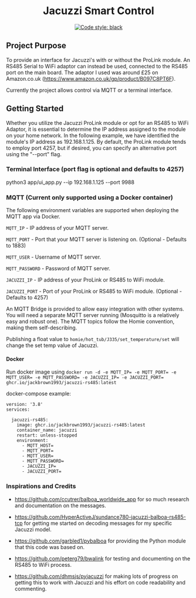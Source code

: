 <h1 align="center">Jacuzzi Smart Control</h1>

<p align="center">
<a href="https://github.com/psf/black"><img alt="Code style: black" src="https://img.shields.io/badge/code%20style-black-000000.svg"></a>
</p>

<h2>Project Purpose</h2>

To provide an interface for Jacuzzi's with or without the ProLink module. An RS485 Serial to WiFi adaptor can instead be used, connected to the RS485 port on the main board. The adaptor I used was around £25 on Amazon.co.uk (https://www.amazon.co.uk/gp/product/B097C8PT6F).

Currently the project allows control via MQTT or a terminal interface.

<h2>Getting Started</h2>

Whether you utilize the Jacuzzi ProLink module or opt for an RS485 to WiFi Adaptor, it is essential to determine the IP address assigned to the module on your home network. In the following example, we have identified the module's IP address as 192.168.1.125. By default, the ProLink module tends to employ port 4257, but if desired, you can specify an alternative port using the "--port" flag.

<h3>Terminal Interface (port flag is optional and defaults to 4257)</h3>

python3 app/ui_app.py --ip 192.168.1.125 --port 9988

<h3>MQTT (Current only supported using a Docker container)</h3>

The following environment variables are supported when deploying the MQTT app via Docker.

`MQTT_IP` - IP address of your MQTT server.

`MQTT_PORT` - Port that your MQTT server is listening on. (Optional - Defaults to 1883)

`MQTT_USER` - Username of MQTT server.

`MQTT_PASSWORD` - Password of MQTT server.

`JACUZZI_IP` - IP address of your ProLink or RS485 to WiFi module.

`JACUZZI_PORT` - Port of your ProLink or RS485 to WiFi module. (Optional - Defaults to 4257)

An MQTT Bridge is provided to allow easy integration with other systems. You will need a separate MQTT server running (Mosquitto is a relatively easy and robust one). The MQTT topics follow the Homie convention, making them self-describing.

Publishing a float value to ```homie/hot_tub/J335/set_temperature/set``` will change the set temp value of Jacuzzi.

<h4>Docker</h4>

Run docker image using ```docker run -d -e MQTT_IP= -e MQTT_PORT= -e MQTT_USER= -e MQTT_PASSWORD= -e JACUZZI_IP= -e JACUZZI_PORT= ghcr.io/jackbrown1993/jacuzzi-rs485:latest```

docker-compose example:

```
version: '3.8'
services:

  jacuzzi-rs485:
    image: ghcr.io/jackbrown1993/jacuzzi-rs485:latest
    container_name: jacuzzi
    restart: unless-stopped
    environment:
      - MQTT_HOST=
      - MQTT_PORT=
      - MQTT_USER=
      - MQTT_PASSWORD=
      - JACUZZI_IP=
      - JACUZZI_PORT=
```

<h3>Inspirations and Credits</h3>

* https://github.com/ccutrer/balboa_worldwide_app for so much research and documentation on the messages.

* https://github.com/HyperActiveJ/sundance780-jacuzzi-balboa-rs485-tcp for getting me started on decoding messages for my specific Jacuzzi model.

* https://github.com/garbled1/pybalboa for providing the Python module that this code was based on.

* https://github.com/peterg79/bwalink for testing and documenting on the RS485 to WiFi process.

* https://github.com/dhmsjs/pyjacuzzi for making lots of progress on getting this to work with Jacuzzi and his effort on code readability and commenting.